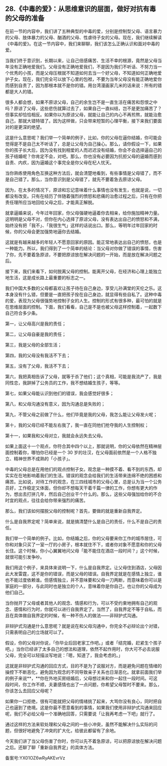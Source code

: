 ## 28.《中毒的爱》：从思维意识的层面，做好对抗有毒的父母的准备
在前一节的内容中，我们讲了五种典型的中毒的爱，分别是控制型父母、语言暴力的父母、肢体暴力的父母、酗酒的父母、性虐待子女的父母。现在，我们继续解读《中毒的爱》。在这一节内容中，我们来聊聊，我们该怎么正确认识和面对中毒的爱。


当我们终于意识到，长期以来，让自己倍感痛苦、生活不幸的根源，竟然是父母当年没有正确地爱我们。父母没有正确地爱我们，不是因为我们不听话、不努力当一个优秀的小孩，而是父母压根就不知道如何去当一个好父母，不知道如何正确地爱护子女。现在，我们完全可以放下心里的包袱，不要为当年父母没有能正确地爱你而感到自责了，因为那根本就不是你的错。用台湾漫画家几米的话来说：所有的错都是大人的错。


很多人都会想，如果不原谅父母，自己的余生岂不是一直生活在痛苦和怨恨之中吗？原谅了父母，这些悲伤就算过去了，如果自己一直纠结，岂不是更加痛苦了？但事实却恰恰相反。如果你以为原谅父母，就能让自己的内心不再煎熬，就能治愈自己，那就大错特错了。因为这样做，只会带来短暂的心理平衡，接下来我们要面对的是更深的绝望。


这是什么意思呢？我们举一个简单的例子，比如，你的父母在逼你结婚，你可能会觉得是不是自己太不听话了，总是让父母为自己操心。那么，请你假设一下，如果你的孩子长大后，因为没有找到相爱的人而迟迟没有结婚，你会不会选择逼自己的孩子结婚呢？你肯定不会，对吧。那么，你也没有必要因为抗拒父母的逼婚而感到自责、内疚，因为逼婚这个事完全是你父母在杞人忧天。


当你熟练使用角色互换这种方法后，就会清楚地看到，有些事情是父母错了，而不是自己错了。那么，当你意识到是父母错了，就先不要着急去原谅父母。


因为，在太多的情况下，原谅和忘记意味着什么事情也没有发生，也就是说，一切都没有改变。只有在经历了伴随着强烈的愤怒和悲痛的治愈过程之后，只有在你把责任理所应当地回给父母之后，才能真正解脱。


就拿逼婚来说，今年过年回家，你父母强硬地逼着你去相亲，给你施加精神力量。这明明是父母不对，但你在内心选择了原谅父母，没有表达出自己的愤怒和不满，始终没有把「我不」、「我很生气」这样的话说出口。那么，等明年过年回家的时候，你的父母会更加强势地逼你去结婚。


这就是有越来越多的年轻人不愿意回家的原因。能正常地表达出自己的愤怒，也是一种能力。所以，我们得到了一个简单的结论：当父母对你做了错误的事情，伤害了你，先不要着急原谅，不要把原谅放在解决问题的一开始，而是放在解决问题之后。


接下来，我们来看下，如何脱离父母的控制。能离开父母，在经济和心理上能独立地生活，这是成长路上最重要的标志之一。


我们中国大多数的父母都喜欢让孩子待在自己身边，享受儿孙满堂的天伦之乐。这本身没有什么错，但要是一直把孩子拴在自己身边，就显得有些自私了。这种中毒的爱，表现为父母很强势地控制子女的人生。控制的形式有很多种，最可怕的就是在思维层面的控制。下面，我们看看，自己是不是也被父母这样控制着，一起数下自己符合多少条。


第一，让父母高兴是我的责任；


第二，让父母自豪是我的责任；


第三，我是父母的全部生活；


第四，我的父母没有我活不下去；


第五，没有了父母，我活不下去；


第六，我把真相告诉了父母，就等于杀了他们；这个真相，可能是我流产了，我是同性恋，我辞掉了公务员的工作，我不想结婚生孩子，等等。


第七，如果父母能认识到他们的错误，我会感觉好很多；


第八，和父母沟通没有意义，因为沟通总是失败的；


第九，不管父母之前做了什么，他们毕竟是我的父母，我怎么能让父母发火呢；


第十，我的父母已经不能左右我了，我一直在同他们抢夺我的人生控制权；


第十一，如果我和父母对立，我就会永远失去父母。


如果上面这十一个观点，你符合其中四个以上，那就说明，你的父母依然在精神层面控制着你，哪怕你已经是一个 30 岁的壮汉，在父母面前依然是一个人格不独立、精神世界不成熟的「小孩子」。


中毒的父母总是在用他们的观点控制子女。观念是一种摸不着、看不到的东西，却实实在在地影响着我们的生活。错误的观念会给我们的生活带来连绵不绝的困惑和痛苦。比如说，对待工作的观念，在三四线城市的父母心里，总是认为当一个公务员好，工作稳定又体面，但你却不想每天干着千篇一律的工作，你想有更大的作为，想出去打拼几年，然后自己创业干个什么的。那么，这些父母强加给你的不合时宜的观点，往往会给你带来强烈的痛苦。


那么，我们该如何摆脱父母的控制呢？首先，要做的就是重新自我界定。


什么是自我界定呢？简单来说，就是搞清楚什么是自己的责任，什么不是自己的责任。


我们举一个简单的例子。比如，你结婚之后，你的父母要来你工作的城市居住，可你和对象只买了一室一厅的小房子，根本就住不下，或者你对象不愿意和你的父母长住。这个时候，你小心翼翼地问父母「能不能住在酒店一段时间？」这个时候，就很可能引发争吵。


我们用这个例子，来具体来说明一下，什么是自我界定。让父母住到酒店，父母因此大发雷霆，这不是你的错误，而是父母的错误。自我界定就是在感情上独立，谁也不能过度依赖谁。但感情独立，并不意味要和父母一刀两断，而意味着你可以是家庭的一部分，与此同时也是独立的个人，意味着你是你自己，也让你的父母成为他们自己。


当你抛开了父母或者其他人的观念、情感和行为，可以不受约束地拥有自己的观念、感情和行为时，你就可以进行自我界定了。当然了，自我界定不等于自私，而且在具体做自我界定的时候，有一种不伤人的做法——非辩护式沟通。


非辩护式沟通是什么意思呢？就是说在和父母沟通中，你完全不必辩论出个对错，只需表明自己的立场就可以了。


假设，你的父母对你说，「你毕业后回老家工作吧。」或者「结完婚，赶紧生个孩子吧。」当你已经讲了太多自己的想法和道理，依然不起作用时，你大可不必去说服父母，完全可以轻描淡写地说：「嗯，知道了，我会考虑的。」


这就是非辩护式沟通的回应方式，目的不是为了说服对方，而是避免问题在情绪的操控下不断恶化，避免因为观念的不同导致亲子关系也日渐恶化。就拿前面我们举的例子来说**，**你在外地买房结婚后，父母想过来和你一起住一段时间。可这段时间，你工作不顺，夫妻感情也出了一点问题，你希望父母暂时不要来。那么，你该怎么去回应父母呢？


如果你一口拒绝，很有可能就把父母的情绪挑了起来，大骂你没有良心，同时把自己也逼到了绝境。这是你最不愿意看到的事情，如果我们使用非辩护式沟通来回应呢，我们不必给父母一个准确地回答，只需要说「让我再考虑一下吧」就行了。


通过这样的方法来软处理和父母之间的一些小冲突，虽然不能解决什么实际的问题，但很好地避免了冲突的扩大化，给彼此都留有了余地。


今天我们讲了当父母伤害了你时，你可以先不着急原谅，可以把原谅放在解决问题之后。还聊了聊「重新自我界定」的具体方法。


备案号:YX01OZ6wRyAKEvrVz

